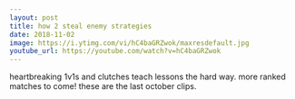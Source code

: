 ```yaml
---
layout: post
title: how 2 steal enemy strategies
date: 2018-11-02
image: https://i.ytimg.com/vi/hC4baGRZwok/maxresdefault.jpg
youtube_url: https://youtube.com/watch?v=hC4baGRZwok
---
```


heartbreaking 1v1s and clutches teach lessons the hard way. more ranked matches to come! these are the last october clips.